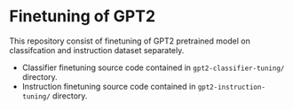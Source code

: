 # Finetuning of GPT2

This repository consist of finetuning of GPT2 pretrained model on classifcation and instruction dataset separately.
- Classifier finetuning source code contained in `gpt2-classifier-tuning/` directory.
- Instruction finetuning source code contained in `gpt2-instruction-tuning/` directory.

